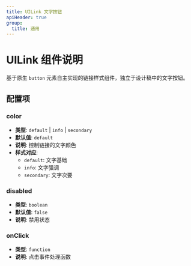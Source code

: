 ```yaml
---
title: UILink 文字按钮
apiHeader: true
group:
  title: 通用
---
```


# UILink 组件说明

基于原生 `button` 元素自主实现的链接样式组件，独立于设计稿中的文字按钮。

## 配置项

### color

- **类型**: `default` | `info` | `secondary`
- **默认值**: `default`
- **说明**: 控制链接的文字颜色
- **样式对应**:
  - `default`: 文字基础
  - `info`: 文字强调
  - `secondary`: 文字次要

### disabled

- **类型**: `boolean`
- **默认值**: `false`
- **说明**: 禁用状态

### onClick

- **类型**: `function`
- **说明**: 点击事件处理函数

<code src="./example/demo1.tsx"></code>
